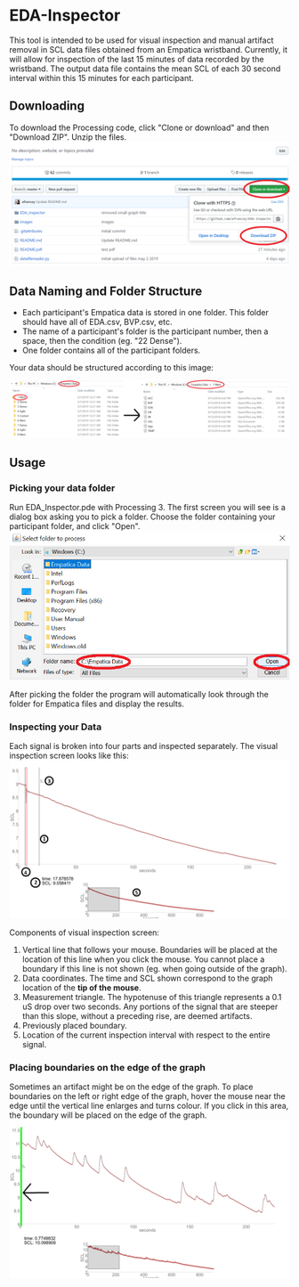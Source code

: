 # EDA-Inspector

This tool is intended to be used for visual inspection and manual artifact removal in SCL data files obtained from an Empatica wristband. Currently, it will allow for inspection of the last 15 minutes of data recorded by the wristband. The output data file contains the mean SCL of each 30 second interval within this 15 minutes for each participant.

## Downloading
To download the Processing code, click "Clone or download" and then "Download ZIP". Unzip the files.
![downloading](https://github.com/afrancey/EDA-Inspector/blob/master/images/downloading.PNG)

## Data Naming and Folder Structure
* Each participant's Empatica data is stored in one folder. This folder should have all of EDA.csv, BVP.csv, etc.
* The name of a participant's folder is the participant number, then a space, then the condition (eg. "22 Dense").
* One folder contains all of the participant folders.

Your data should be structured according to this image:

![folders](https://github.com/afrancey/EDA-Inspector/blob/master/images/folders.png)

## Usage
### Picking your data folder
Run EDA_Inspector.pde with Processing 3. The first screen you will see is a dialog box asking you to pick a folder. Choose the folder containing your participant folder, and click "Open".
![choosing](https://github.com/afrancey/EDA-Inspector/blob/master/images/choosing.png)

After picking the folder the program will automatically look through the folder for Empatica files and display the results.

### Inspecting your Data
Each signal is broken into four parts and inspected separately. The visual inspection screen looks like this:
![inspection](https://github.com/afrancey/EDA-Inspector/blob/master/images/inspection.png)

Components of visual inspection screen:
1. Vertical line that follows your mouse. Boundaries will be placed at the location of this line when you click the mouse. You cannot place a boundary if this line is not shown (eg. when going outside of the graph).
2. Data coordinates. The time and SCL shown correspond to the graph location of the **tip of the mouse**.
3. Measurement triangle. The hypotenuse of this triangle represents a 0.1 uS drop over two seconds. Any portions of the signal that are steeper than this slope, without a preceding rise, are deemed artifacts.
4. Previously placed boundary.
5. Location of the current inspection interval with respect to the entire signal.

### Placing boundaries on the edge of the graph
Sometimes an artifact might be on the edge of the graph. To place boundaries on the left or right edge of the graph, hover the mouse near the edge until the vertical line enlarges and turns colour. If you click in this area, the boundary will be placed on the edge of the graph.
![snapping](https://github.com/afrancey/EDA-Inspector/blob/master/images/snapping.png)


